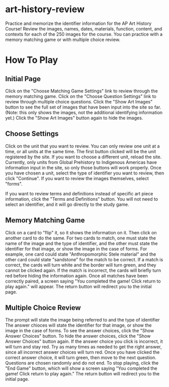 # art-history-review
Practice and memorize the identifier information for the AP Art History Course! Review the images, names, dates, materials, function, content, and contexts for each of the 250 images for the course. You can practice with a memory matching game or with multiple choice review.

<h1> How To Play </h1>

<h2> Initial Page </h2>
Click on the "Choose Matching Game Settings" link to review through the memory matching game. Click on the "Choose Question Settings" link to review through multiple choice questions. Click the "Show Art Images" button to see the full set of images that have been input into the site so far. (Note: this only shows the images, not the additional identifying information yet.) Click the "Show Art Images" button again to hide the images.

<h2> Choose Settings </h2>
Click on the unit that you want to review. You can only review one unit at a time, or all units at the same time. The first button clicked will be the unit registered by the site. If you want to choose a different unit, reload the site. Currently, only units from Global Prehistory to Indigenous Americas have information input in the site, so only those buttons will work properly. Once you have chosen a unit, select the type of identifier you want to review, then click "Continue". If you want to review the images themselves, select "forms".

If you want to review terms and definitions instead of specific art piece information, click the "Terms and Definitions" button. You will not need to select an identifier, and it will go directly to the study game.

<h2> Memory Matching Game </h2>
Click on a card to "flip" it, so it shows the information on it. Then click on another card to do the same. For two cards to match, one must state the name of the image and the type of identifier, and the other must state the identifier for that image, or show the image in the case of forms. For example, one card could state "Anthropomorphic Stele material" and the other card could state "sandstone" for the match to be correct. If a match is correct, the cards will turn white and the border will turn green, and they cannot be clicked again. If the match is incorrect, the cards will briefly turn red before hiding the information again. Once all matches have been correctly paired, a screen saying "You completed the game! Click return to play again." will appear. The return button will redirect you to the initial page.

<h2> Multiple Choice Review </h2>
The prompt will state the image being referred to and the type of identifier The answer chioces will state the identifier for that image, or show the image in the case of forms. To see the answer choices, click the "Show Answer Choices" button. To hide the answer choices, click the "Show Answer Choices" button again. If the answer choice you click is incorrect, it will turn and stay red. Try as many times as needed to get the right answer, since all incorrect answer choices will turn red. Once you have clicked the correct answer choice, it will turn green, then move to the next question. Questions are chosen randomly and do not end. To stop playing, click the "End Game" button, which will show a screen saying "You completed the game! Click return to play again." The return button will redirect you to the initial page.
